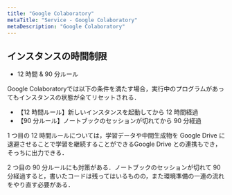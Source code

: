 ```yaml
---
title: "Google Colaboratory"
metaTitle: "Service - Google Colaboratory"
metaDescription: "Google Colaboratory"
---
```


## インスタンスの時間制限

- 12 時間 & 90 分ルール

Google Colaboratoryでは以下の条件を満たす場合，実行中のプログラムがあってもインスタンスの状態が全てリセットされる．

- 【12 時間ルール】新しいインスタンスを起動してから 12 時間経過
- 【90 分ルール】ノートブックのセッションが切れてから 90 分経過

1 つ目の 12 時間ルールについては，学習データや中間生成物を Google Drive に退避させることで学習を継続することができるGoogle Drive との連携もでき，そっちに出力できる．

2 つ目の 90 分ルールにも対策がある．ノートブックのセッションが切れて 90 分経過すると，書いたコードは残ってはいるものの，また環境準備の一連の流れをやり直す必要がある．
